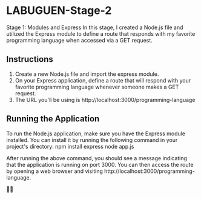 # LABUGUEN-Stage-2
Stage 1: Modules and Express
In this stage, I created a Node.js file and utilized the Express module to define a route that responds with my favorite programming language when accessed via a GET request.

## Instructions
1. Create a new Node.js file and import the express module.
2. On your Express application, define a route that will respond with your favorite programming language whenever someone makes a GET request.
3. The URL you'll be using is http://localhost:3000/programming-language

## Running the Application
To run the Node.js application, make sure you have the Express module installed. 
You can install it by running the following command in your project's directory:
npm install express
node app.js

After running the above command, you should see a message indicating that the application is running on port 3000. 
You can then access the route by opening a web browser and visiting http://localhost:3000/programming-language.

🚀👾
